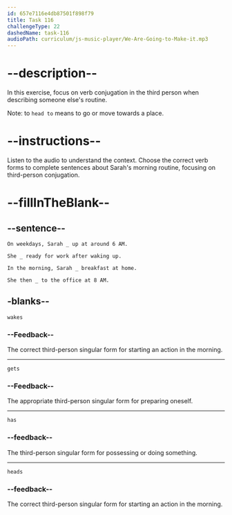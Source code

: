 ```yaml
---
id: 657e7116e4db87501f898f79
title: Task 116
challengeType: 22
dashedName: task-116
audioPath: curriculum/js-music-player/We-Are-Going-to-Make-it.mp3
---
```


<!-- Brian: Go on, please. What's your weekly routine like?
Sarah: Well, on weekdays, I usually wake up at around 6 AM to get ready for work.
Brian: That's early! What's your morning routine?
Sarah: In the morning, I have breakfast at home and then head to the office at 8 AM. -->

# --description--

In this exercise, focus on verb conjugation in the third person when describing someone else's routine.

Note: to `head to` means to go or move towards a place.

# --instructions--

Listen to the audio to understand the context. Choose the correct verb forms to complete sentences about Sarah's morning routine, focusing on third-person conjugation.

# --fillInTheBlank--

## --sentence--

`On weekdays, Sarah _ up at around 6 AM.`

`She _ ready for work after waking up.`

`In the morning, Sarah _ breakfast at home.`

`She then _ to the office at 8 AM.`

## -blanks--

`wakes`

### --Feedback--

The correct third-person singular form for starting an action in the morning.

---

`gets`

### --Feedback--

The appropriate third-person singular form for preparing oneself.

---

`has`

### --feedback--

The third-person singular form for possessing or doing something.

---

`heads`

### --feedback--

The correct third-person singular form for starting an action in the morning.
